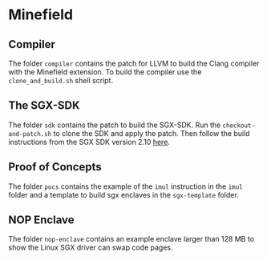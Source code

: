 # Minefield
## Compiler
The folder `compiler` contains the patch for LLVM to build the Clang compiler with the Minefield extension.
To build the compiler use the `clone_and_build.sh` shell script.

## The SGX-SDK
The folder `sdk` contains the patch to build the SGX-SDK.
Run the `checkout-and-patch.sh` to clone the SDK and apply the patch.
Then follow the build instructions from the SGX SDK version 2.10 [here](https://github.com/intel/linux-sgx/tree/sgx_2.10_reproducible).

## Proof of Concepts
The folder `pocs` contains the example of the `imul` instruction in the `imul` folder and a template to build sgx enclaves in the `sgx-template` folder.

## NOP Enclave
The folder `nop-enclave` contains an example enclave larger than 128 MB to show the Linux SGX driver can swap code pages.
